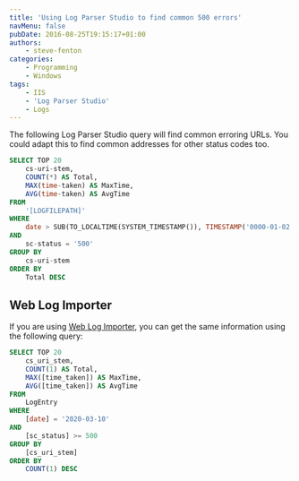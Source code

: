 ```yaml
---
title: 'Using Log Parser Studio to find common 500 errors'
navMenu: false
pubDate: 2016-08-25T19:15:17+01:00
authors:
    - steve-fenton
categories:
    - Programming
    - Windows
tags:
    - IIS
    - 'Log Parser Studio'
    - Logs
---
```


The following Log Parser Studio query will find common erroring URLs. You could adapt this to find common addresses for other status codes too.

```sql
SELECT TOP 20
    cs-uri-stem, 
    COUNT(*) AS Total, 
    MAX(time-taken) AS MaxTime, 
    AVG(time-taken) AS AvgTime
FROM
    '[LOGFILEPATH]'
WHERE
    date > SUB(TO_LOCALTIME(SYSTEM_TIMESTAMP()), TIMESTAMP('0000-01-02 00:00', 'yyyy-MM-dd HH:mm'))
AND
    sc-status = '500'
GROUP BY
    cs-uri-stem
ORDER BY
    Total DESC
```

## Web Log Importer

If you are using [Web Log Importer](/tag/web-log-importer/1/), you can get the same information using the following query:

```sql
SELECT TOP 20
    cs_uri_stem, 
    COUNT(1) AS Total, 
    MAX([time_taken]) AS MaxTime, 
    AVG([time_taken]) AS AvgTime
FROM
    LogEntry
WHERE
    [date] = '2020-03-10'
AND
    [sc_status] >= 500
GROUP BY
    [cs_uri_stem]
ORDER BY
    COUNT(1) DESC
```
